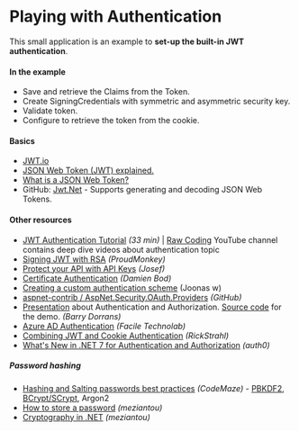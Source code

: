# Playing with Authentication

This small application is an example to **set-up the built-in JWT authentication**.

#### In the example

- Save and retrieve the Claims from the Token.
- Create SigningCredentials with symmetric and asymmetric security key.
- Validate token.
- Configure to retrieve the token from the cookie.

#### Basics
- [JWT.io](https://jwt.io)
- [JSON Web Token (JWT) explained.](https://flaviocopes.com/jwt)
- [What is a JSON Web Token?](https://medium.com/myplanet-musings/what-is-a-json-web-token-2193f383e963)
- GitHub: [Jwt.Net](https://github.com/jwt-dotnet/jwt) - Supports generating and decoding JSON Web Tokens.

#### Other resources
- [JWT Authentication Tutorial](https://youtu.be/8FvN5bhVYxY) *(33 min)* | [Raw Coding](https://www.youtube.com/@RawCoding/videos) YouTube channel contains deep dive videos about authentication topic
- [Signing JWT with RSA](https://vmsdurano.com/-net-core-3-1-signing-jwt-with-rsa/) *(ProudMonkey)*
- [Protect your API with API Keys](https://josefottosson.se/asp-net-core-protect-your-api-with-api-keys/) *(Josef)*
- [Certificate Authentication](https://damienbod.com/2019/06/13/certificate-authentication-in-asp-net-core-3-0/) *(Damien Bod)*
- [Creating a custom authentication scheme](https://joonasw.net/view/creating-auth-scheme-in-aspnet-core-2/) (Joonas w)
- [aspnet-contrib / AspNet.Security.OAuth.Providers](https://github.com/aspnet-contrib/AspNet.Security.OAuth.Providers) *(GitHub)*
- [Presentation](https://www.youtube.com/watch?v=dDroEVdAqKM) about Authentication and Authorization. [Source code](https://github.com/blowdart/AuthNAuthZPresentationDemos) for the demo. *(Barry Dorrans)*
- [Azure AD Authentication](https://www.faciletechnolab.com/blog/2021/4/13/how-to-implement-azure-ad-authentication-in-aspnet-core-50-web-application) *(Facile Technolab)*
- [Combining JWT and Cookie Authentication](https://weblog.west-wind.com/posts/2022/Mar/29/Combining-Bearer-Token-and-Cookie-Auth-in-ASPNET) *(RickStrahl)*
- [What's New in .NET 7 for Authentication and Authorization](https://auth0.com/blog/whats-new-in-dotnet-7-for-authentication-and-authorization) *(auth0)*

##### Password hashing
- [Hashing and Salting passwords best practices](https://code-maze.com/csharp-hashing-salting-passwords-best-practices/) *(CodeMaze)* - [PBKDF2](Playing_with_JWT/Playing_with_JWT/Hashing_PBKDF2.cs), [BCrypt/SCrypt](https://github.com/BcryptNet/bcrypt.net), Argon2
- [How to store a password](https://www.meziantou.net/how-to-store-a-password-in-a-web-application.htm) *(meziantou)*
- [Cryptography in .NET](https://www.meziantou.net/cryptography-in-dotnet.htm) *(meziantou)*

